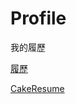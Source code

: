# Profile

我的履歷

[履歷](https://apan1121.github.io/profile/)

[CakeResume](https://www.cakeresume.com/apan1121)